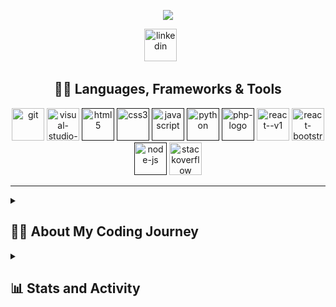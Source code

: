 <p align="center">
  <!-- Typing SVG by DenverCoder1 - https://github.com/DenverCoder1/readme-typing-svg -->
  <a href="https://github.com/DenverCoder1/readme-typing-svg">
    <img src="https://readme-typing-svg.demolab.com/?lines=Hi%20I'm%20Terry;Self-Taught%20Software%20Developer;Always%20learning%20something%20new&font=Poppins%20Code&center=true&width=480&height=50&color=32A1FB&vCenter=true&pause=750&size=24" /></a>
</p>

<!-- Social icons section -->
<p align="center">
  <a href="https://www.linkedin.com/in/terry-www/"><img width="52" height="52" src="https://cdn.jsdelivr.net/gh/devicons/devicon@latest/icons/linkedin/linkedin-original.svg" alt="linkedin"/></a>
  &#8287;&#8287;&#8287;&#8287;&#8287;
</p>

<h2 align="center">
👨‍💻 Languages, Frameworks & Tools
</h2>

<p align="center">
    <!-- All of these icons are from devicon.dev. Thank you! -->
    <a href="#"><img width="52" height="52" src="https://cdn.jsdelivr.net/gh/devicons/devicon@latest/icons/git/git-original.svg" alt="git"/></a>
    <a href="#"><img width="52" height="52" src="https://cdn.jsdelivr.net/gh/devicons/devicon@latest/icons/vscode/vscode-original.svg" alt="visual-studio-code-2019"/></a>
    <a href=""><img width="52" height="52" src="https://cdn.jsdelivr.net/gh/devicons/devicon@latest/icons/html5/html5-original.svg" alt="html5"/></a>
    <a href=""><img width="52" height="52" src="https://cdn.jsdelivr.net/gh/devicons/devicon@latest/icons/css3/css3-original.svg" alt="css3"/></a>
    <a href=""><img width="52" height="52" src="https://cdn.jsdelivr.net/gh/devicons/devicon@latest/icons/javascript/javascript-original.svg" alt="javascript"/></a>
    <a href=""><img width="52" height="52" src="https://cdn.jsdelivr.net/gh/devicons/devicon@latest/icons/python/python-original.svg" alt="python"/></a>
    <a href=""><img width="52" height="52" src="https://cdn.jsdelivr.net/gh/devicons/devicon@latest/icons/php/php-original.svg" alt="php-logo"/></a>
    <a href="#"><img width="52" height="52" src="https://cdn.jsdelivr.net/gh/devicons/devicon@latest/icons/react/react-original.svg" alt="react--v1"/></a>
    <a href="#"><img width="52" height="52" src="https://cdn.jsdelivr.net/gh/devicons/devicon@latest/icons/reactbootstrap/reactbootstrap-original.svg" alt="react-bootstrap"/></a>
    <a href=""><img width="52" height="52" src="https://cdn.jsdelivr.net/gh/devicons/devicon@latest/icons/nodejs/nodejs-line-wordmark.svg" alt="node-js"/></a>
    <a href="#"><img width="52" height="52" src="https://cdn.jsdelivr.net/gh/devicons/devicon@latest/icons/stackoverflow/stackoverflow-original.svg" alt="stackoverflow"/></a>
</p>

<hr>

<details> 
  <summary><h2>🤷‍♂️ About My Coding Journey</h2></summary>
</details>

<details> 
  <summary><h2>📊 Stats and Activity</h2></summary>

  <h3>🔥 Streak Stats</h3>

  <!-- GitHub Readme Streak Stats - https://github.com/DenverCoder1/github-readme-streak-stats -->
  <p>
    <a href="https://github.com/DenverCoder1/github-readme-streak-stats">
      <!-- Use https://streak-stats.demolab.com or self-host with your own Vercel app - visit https://git.io/streak-stats for instructions -->
      <a href="https://git.io/streak-stats"><img src="https://streak-stats.demolab.com?user=TTibbs&background=1F222E&ring=32A1FB&sideNums=FFFFFF&currStreakNum=FFFFFF&currStreakLabel=FFFFFF&sideLabels=FFFFFF&dates=EBE1E1&hide_border=true" alt="GitHub Streak" /></a>
    </a>
    <p>🔥 Get streak stats for your profile at <a href="https://git.io/streak-stats">git.io/streak-stats</a></p>
  </p>

  <h3>💻 GitHub Profile Stats</h3>

  <!-- https://github.com/anuraghazra/github-readme-stats -->

  <a href="https://github.com/anuraghazra/github-readme-stats"><img alt="TTibbs' Github Stats" src="https://denvercoder1-github-readme-stats.vercel.app/api/?username=TTibbs&show_icons=true&include_all_commits=true&count_private=true&theme=react&hide_border=true&bg_color=1F222E&title_color=32A1FB&icon_color=32A1FB" height="192px"/></a>
  <a href="https://github.com/anuraghazra/github-readme-stats"><img alt="TTibbs' Top Languages" src="https://denvercoder1-github-readme-stats.vercel.app/api/top-langs/?username=TTibbs&langs_count=8&layout=compact&theme=react&hide_border=true&bg_color=1F222E&title_color=32A1FB&icon_color=32A1FB&hide=Jupyter%20Notebook,Roff" height="192px"/></a>
  <br/>

  <b>Note:</b> Top languages is only a metric of the languages my public code consists of and doesn't reflect experience or skill level.
  
  <!-- https://github.com/ashutosh00710/github-readme-activity-graph -->

  <a href="https://github.com/ashutosh00710/github-readme-activity-graph"><img alt="TTibbs's Activity Graph" src="https://github-readme-activity-graph.vercel.app/graph/?username=TTibbs&bg_color=1F222E&color=32A1FB&line=32A1FB&point=FFFFFF&hide_border=true" /></a>

</details>
